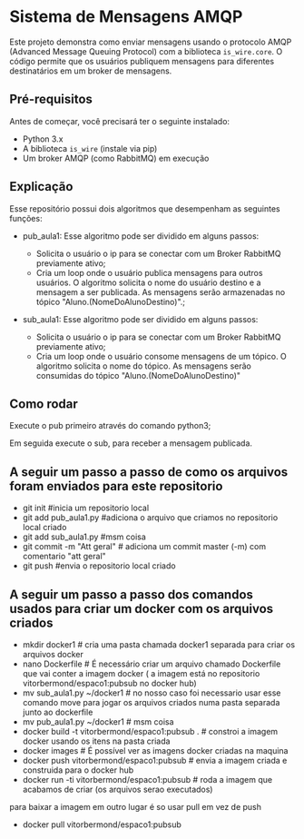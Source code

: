 # Sistema de Mensagens AMQP

Este projeto demonstra como enviar mensagens usando o protocolo AMQP (Advanced Message Queuing Protocol) com a biblioteca `is_wire.core`. 
O código permite que os usuários publiquem mensagens para diferentes destinatários em um broker de mensagens.

## Pré-requisitos

Antes de começar, você precisará ter o seguinte instalado:

- Python 3.x
- A biblioteca `is_wire` (instale via pip)
- Um broker AMQP (como RabbitMQ) em execução

## Explicação

Esse repositório possui dois algoritmos que desempenham as seguintes funções:
 - pub_aula1: Esse algoritmo pode ser dividido em alguns passos:
   - Solicita o usuário o ip para se conectar com um Broker RabbitMQ previamente ativo;
   - Cria um loop onde o usuário publica mensagens para outros usuários. O algoritmo solicita o nome do usuário destino e a mensagem a ser publicada. As mensagens serão armazenadas no tópico "Aluno.(NomeDoAlunoDestino)".;

- sub_aula1: Esse algoritmo pode ser dividido em alguns passos:
   - Solicita o usuário o ip para se conectar com um Broker RabbitMQ previamente ativo;
   - Cria um loop onde o usuário consome mensagens de um tópico. O algoritmo solicita o nome do tópico. As mensagens serão consumidas do tópico "Aluno.(NomeDoAlunoDestino)"

## Como rodar

Execute o pub primeiro através do comando python3;

Em seguida execute o sub, para receber a mensagem publicada.

## A seguir um passo a passo de como os arquivos foram enviados para este repositorio

- git init #inicia um repositorio local
- git add pub_aula1.py #adiciona o arquivo que criamos no repositorio local criado
- git add sub_aula1.py #msm coisa
- git commit -m "Att geral" # adiciona um commit master (-m) com comentario "att geral"
- git push #envia o repositorio local criado


## A seguir um passo a passo dos comandos usados para criar um docker com os arquivos criados

- mkdir docker1 # cria uma pasta chamada docker1 separada para criar os arquivos docker
- nano Dockerfile # É necessário criar um arquivo chamado Dockerfile que vai conter a imagem docker ( a imagem está no repositorio vitorbermond/espaco1:pubsub no docker hub)
- mv sub_aula1.py ~/docker1 # no nosso caso foi necessario usar esse comando move para jogar os arquivos criados numa pasta separada junto ao dockerfile
- mv pub_aula1.py ~/docker1 # msm coisa
- docker build -t vitorbermond/espaco1:pubsub . # constroi a imagem docker usando os itens na pasta criada
- docker images # É possível ver as imagens docker criadas na maquina
- docker push vitorbermond/espaco1:pubsub # envia a imagem criada e construida para o docker hub
- docker run -ti vitorbermond/espaco1:pubsub # roda a imagem que acabamos de criar (os arquivos serao executados)

para baixar a imagem em outro lugar é so usar pull em vez de push
- docker pull vitorbermond/espaco1:pubsub 


